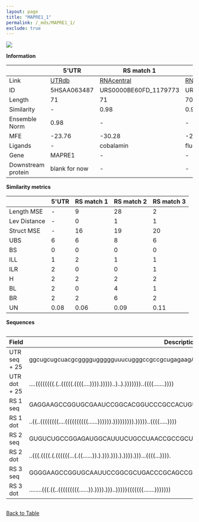 ```yaml
---
layout: page
title: "MAPRE1_1"
permalink: /_mds/MAPRE1_1/
exclude: true
---
```




![](../../alns_9.28.22/aln_5HSAA063487_0.951.png?raw=true)


**Information**

| | 5'UTR       | RS match 1   | RS match 2  | RS match 3 |
| ---- | ----------- | ----------- | ----------- | ----------- |
| Link | <a href="http://utrdb.ba.itb.cnr.it/getutr/5HSAA063487/1" target="_blank" rel="noopener noreferrer">UTRdb</a>   | <a href="https://rnacentral.org/rna/URS0000BE60FD/1179773" target="_blank" rel="noopener noreferrer">RNAcentral</a>     |<a href="https://rnacentral.org/rna/URS0000DA82C2/1701573" target="_blank" rel="noopener noreferrer">RNAcentral</a>  | <a href="https://rnacentral.org/rna/URS0000C543C7/477245" target="_blank" rel="noopener noreferrer">RNAcentral</a>   |
| ID | 5HSAA063487     | URS0000BE60FD_1179773     | URS0000DA82C2_1701573     | URS0000C543C7_477245     |
| Length | 71     |  71    | 70   |  70    |
| Similarity | - | 0.98 | 0.97 | 0.98 |
| Ensemble Norm | 0.98 | - | - | - |
| MFE | -23.76 | -30.28 | -23.24 | -30.46 |
| Ligands | - | cobalamin | fluoride | cobalamin |
| Gene | MAPRE1 | - | - | - |
| Downstream protein | blank for now    |    -    | -  | - |


**Similarity metrics**

| | 5'UTR       | RS match 1   | RS match 2  | RS match 3 |
| ---- | ----------- | ----------- | ----------- | ----------- |
| Length MSE | - | 9 | 28 | 2 |
| Lev Distance | - | 0 | 1 | 1 |
| Struct MSE | - | 16 | 19 | 20 |
| UBS| 6 | 6 | 8 | 6 |
| BS | 0 | 0 | 0 | 0 |
| ILL | 1 | 2 | 1 | 1 |
| ILR | 2 | 0 | 0 | 1 |
| H | 2 | 2 | 2 | 2 |
| BL | 2 | 0 | 4 | 1 |
| BR | 2 | 2 | 6 | 2 |
| UN | 0.08 | 0.06 | 0.09 | 0.11 |

**Sequences**


<div style="overflow-x:auto;">

<table>
<colgroup>
<col width="30%" />
<col width="70%" />
</colgroup>
<thead>
<tr class="header">
<th>Field</th>
<th>Description</th>
</tr>
</thead>
<tbody>
<tr>
<td markdown="span">UTR seq + 25 </td>
<td markdown="span"> ggcugcugcuacgcgggguggggguuucugggccgccgcugagaagATGGCAGTGAACGTATACTCAACGT </td>
</tr>
<tr>
<td markdown="span">UTR dot + 25  </td>
<td markdown="span"> ....((((((((.(..(((((.((((....)))).)))))..)..).)))))))..((((.......))))
</td>
</tr>


<tr>
<td markdown="span">RS 1 seq </td>
<td markdown="span"> GAGGAAGCCGGUGCGAAUCCGGCACGGUCCCGCCACUGUGACCGGGCACCAGGCCCGGGAGUCAGGAACUC
</td>
</tr>


<tr>
<td markdown="span">RS 1 dot </td>
<td markdown="span"> ..((..((((((((....((((((((((......)))))).))))))))).)))))..((((.....))))
</td>
</tr>


<tr>
<td markdown="span">RS 2 seq </td>
<td markdown="span"> GUGUCUGCCGGAGAUGGCAUUUCUGCCUAACCGCCGCUGCUCGUGUGCGGCUGAUGAUGCCUACUGGGCC
</td>
</tr>


<tr>
<td markdown="span">RS 2 dot </td>
<td markdown="span"> ..(((.((((.(.((((((...(.((......)).).))).))).).)))).)))...((((...)))).
</td>
</tr>


<tr>
<td markdown="span">RS 3 seq </td>
<td markdown="span"> GGGGAAGCCGGUGCAAUUCCGGCGCUGACCCGCAGCCGUGAGCCGCCCGGGGCGGUGAGCCGGAUCGCCC
</td>
</tr>


<tr>
<td markdown="span">RS 3 dot </td>
<td markdown="span"> ........(((.((..(((((((((......)).)))).)))..)))))(((((((.......)))))))
</td>
</tr>

</tbody>
</table>


</div>


[Back to Table](../../display)
